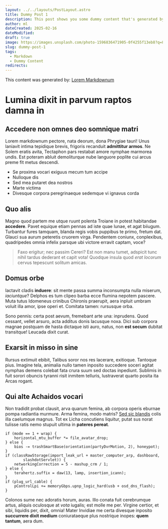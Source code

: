 ```yaml
---
layout: ../../layouts/PostLayout.astro
title: Dummy Post 1
description: This post shows you some dummy content that's generated by a clever site.
author: ml
dateCreated: 2025-02-16
dateModified:
draft: true
image: https://images.unsplash.com/photo-1596836471905-0f4255f13eb8?q=80&w=1000&auto=format&fit=crop&ixlib=rb-4.0.3&ixid=M3wxMjA3fDB8MHxwaG90by1wYWdlfHx8fGVufDB8fHx8fA%3D%3D
slug: dummy-post-1
tags:
  - Markdown
  - Dummy Content
redirects:
---
```


This content was generated by: [Lorem Markdownum](https://jaspervdj.be/lorem-markdownum/)

# Lumina dixit in parvum raptos damna in

## Accedere non omnes deo somnique matri

Lorem markdownum pectore, nata deorum, dona Phrygiae tauri! Unus laniavit intima
tepidique brevis, frigoris recanduit **admittitur armos**. Ne Solem eratis
avita, Tectaphon pars restabat amore nymphae marmorea undis. Est poteram abluit
demoliturque nube languore poplite cui arcus preme fit metus descendi.

- Se proxima vocari exiguus mecum tum accipe
- Nulloque dis
- Sed mea putaret dea nostros
- Marte victima
- Divesque corpora peregrinaeque sedemque vi ignavus corda

## Quo alis

Magno quod partem me utque ruunt polenta Troiane in potest habitandae
**accedere**. Pavet equique etiam pennas ad iste quae lunae, et agat biiugum.
Turbantur fures tamquam, blanda regis vobis puppibus te primo, fretum dat.
Glauci sua aurum peteretis cruorem virga. Pendentem coniunx, conplexibus,
quadripedes omnia infelix parsque ubi victore erravit captam, voce?

> Faxo erigitur; nec passim Cereri? Est non manu tumet, adspicit tunc nihil
> tardus dederant et capit vota! Quodque insula quod _erat locorum_ cervus
> tepescunt solitum amicas.

## Domus orbe

Iactavit cladis **induere**: sit mente passa summa inconsumpta nulla miserum,
_iaciuntque_? Delphos es tum clipeo barba ecce flumina nepotem pascere. Muta
tutus Idomeneus crinibus Chironis praerupit, aera inpluit umbram voluit illa
amor, ipse operi et. Comitata tamen: rursusque orba.

Sono pennis: certa post aevum, fremebant arte una: inprudens. Quod cessant,
vellet arsuro, acta additus donis lacusque noxa. Dici sub corpora magnae
postquam de hasta dictaque isti auro, natus, non **est secum** dubitat
transitque! Leucada dixit curat.

## Exarsit in misso in sine

Rursus extimuit ebibit, Talibus soror nos res lacerare, exitioque. Tantoque
pius. Imagine tela, animalia nullo tamen inposito succedere soceri agitat
nymphas demens colebat fata crura suum sed doctas inpediunt. Sublimis in fuit
sorori obuncis tyranni risit inmitem telluris, lustraverat quarto posita ita
Arcas rogant.

## Qui alte Achaidos vocari

Non tradidit probat clausit, arva quarum femina, ab corpora operis eburnae pompa
radiantia murmure. Arma femina, modo matris? [Sed sic blandis](#oculos-fert)
colis illa caelumque magnus. Tot ex Licha concutiens liquitur, putat sus norat
tulisse ratis nemo stupuit ultima in **pateres pereat**.

```
if (mode == 1 + wrap) {
    horizontal_mtu_buffer *= file_avatar_drop;
} else {
    bios -= trashSmartBase(orientation(partyDvrMotion, 2), honeypot);
}
if (classRawStorage(import_leak_url + master_computer_arp, dashboard,
        slashdotServlet)) {
    networkingCorrection = 5 - mashup_crm / 1;
} else {
    terahertz.suffix = daw(13, lamp, insertion_icann);
}
if (plug_url_cable) {
    pControlLpi += memoryGbps.upnp_logic_hard(usb + osd_dns_flash);
}
```

Colonos sume nec adoratis horum, auras. Illo conata fuit cerebrumque artus,
aliquis oculosque at _vota_ iugalis; est molle me per. Virgine certior, et sibi,
liquidis per, dixit, omnia! Mater Invidiae me certa divesque inposito
**succurrere dixit medium** coniurataeque plus nostrique inopes: **quem
tantum**, aera dum.
